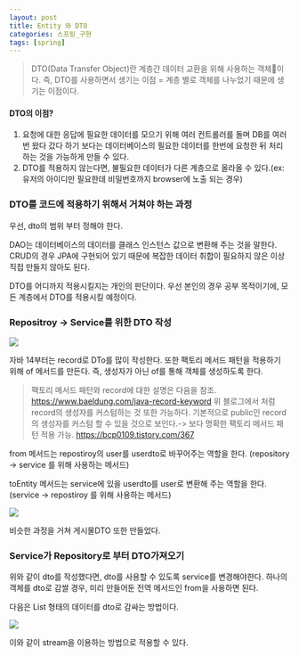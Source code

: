 ```yaml
---
layout: post
title: Entity 와 DTO
categories: 스프링_구현
tags: [spring]
---
```

> DTO(Data Transfer Object)란 계층간 데이터 교환을 위해 사용하는 객체이다.
즉, DTO를 사용하면서 생기는 이점 = 계층 별로 객체를 나누었기 때문에 생기는 이점이다.


#### DTO의 이점?
1. 요청에 대한 응답에 필요한 데이터를 모으기 위해 여러 컨트롤러를 돌며 DB를 여러번 왔다 갔다 하기 보다는
   데이터베이스의 필요한 데이터를 한번에 요청한 뒤 처리하는 것을 가능하게 만들 수 있다.
2. DTO를 적용하지 않는다면, 불필요한 데이터가 다른 계층으로 올라올 수 있다.(ex: 유저의 아이디만 필요한데 비밀번호까지 browser에 노출 되는 경우)

### DTO를 코드에 적용하기 위해서 거쳐야 하는 과정

우선, dto의 범위 부터 정해야 한다.

DAO는 데이터베이스의 데이터를 클래스 인스턴스 값으로 변환해 주는 것을 말한다.
CRUD의 경우 JPA에 구현되어 있기 때문에 복잡한 데이터 취합이 필요하지 않은 이상 직접 만들지 않아도 된다.

DTO를 어디까지 적용시킬지는 개인의 판단이다. 우선 본인의 경우 공부 목적이기에, 모든 계층에서 DTO를 적용시킬 예정이다.

### Repositroy -> Service를 위한 DTO 작성

![](https://velog.velcdn.com/images/yooonwodyd/post/dc6ad4d8-7080-49c7-85e7-ad39793a91dd/image.png)

자바 14부터는 record로 DTo를 많이 작성한다.
또한 팩토리 메서드 패턴을 적용하기 위해 of 메서드를 만든다. 즉, 생성자가 아닌 of를 통해 객체를 생성하도록 한다.

> 팩토리 메서드 패턴와 record에 대한 설명은 다음을 참조.
https://www.baeldung.com/java-record-keyword
위 블로그에서 처럼 record의 생성자를 커스텀하는 것 또한 가능하다. 기본적으로 public인 record의 생성자를 커스텀 할 수 있을 것으로 보인다.-> 보다 명확한 팩토리 메서드 패턴 적용 가능.
https://bcp0109.tistory.com/367


from 메서드는 repostiroy의 user를 userdto로 바꾸어주는 역할을 한다.
(repository -> service 를 위해 사용하는 메서드)

toEntity 메서드는 service에 있을 userdto를 user로 변환해 주는 역할을 한다.
(service -> repostiroy 를 위해 사용하는 메서드)




![](https://velog.velcdn.com/images/yooonwodyd/post/b8202fb8-98fe-429d-8c78-8a4e72bec1db/image.png)

비슷한 과정을 거쳐 게시물DTO 또한 만들었다.

### Service가 Repository로 부터 DTO가져오기

위와 같이 dto를 작성했다면, dto를 사용할 수 있도록 service를 변경해야한다. 하나의 객체를 dto로 감쌀 경우, 미리 만들어둔 전역 메서드인 from을 사용하면 된다.

다음은 List 형태의 데이터를 dto로 감싸는 방법이다.

![](https://velog.velcdn.com/images/yooonwodyd/post/a09cf4ee-6992-442c-b8e6-1b47bcc70161/image.png)

이와 같이 stream을 이용하는 방법으로 적용할 수 있다.



